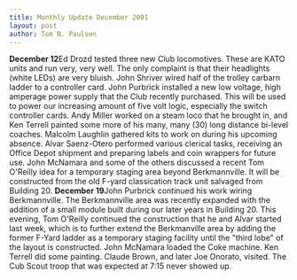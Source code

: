 ```yaml
---
title: Monthly Update December 2001 
layout: post
author: Tom N. Paulsen
---
```




 **December 12**Ed Drozd tested three new Club locomotives. These are KATO units and run very, very well. The only complaint is that their headlights (white LEDs) are very bluish. John Shriver wired half of the trolley carbarn ladder to a controller card. John Purbrick installed a new low voltage, high amperage power supply that the Club recently purchased. This will be used to power our increasing amount of five volt logic, especially the switch controller cards. Andy Miller worked on a steam loco that he brought in, and Ken Terrell painted some more of his many, many (30\) long distance bi\-level coaches. Malcolm Laughlin gathered kits to work on during his upcoming absence. Alvar Saenz\-Otero performed various clerical tasks, receiving an Office Depot shipment and preparing labels and coin wrappers for future use. John McNamara and some of the others discussed a recent Tom O'Reilly idea for a temporary staging area beyond Berkmannville. It will be constructed from the old F\-yard classication track unit salvaged from Building 20\. **December 19**John Purbrick continued his work wiring Berkmannville. The Berkmannville area was recently expanded with the addition of a small module built during our later years in Building 20\. This evening, Tom O'Reilly continued the construction that he and Alvar started last week, which is to further extend the Berkmanville area by adding the former F\-Yard ladder as a temporary staging facility until the "third lobe" of the layout is constructed. John McNamara loaded the Coke machine. Ken Terrell did some painting. Claude Brown, and later Joe Onorato, visited. The Cub Scout troop that was expected at 7:15 never showed up.   